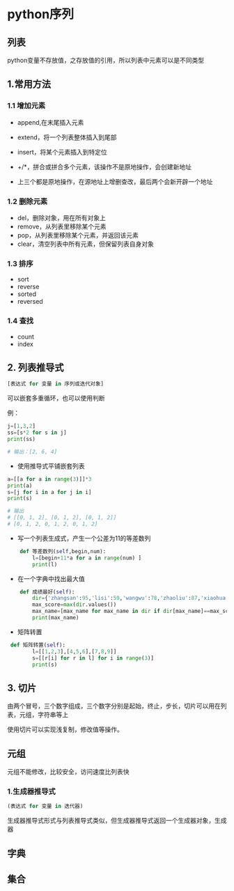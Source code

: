 # python序列

## 列表

python变量不存放值，之存放值的引用，所以列表中元素可以是不同类型

## 1.常用方法

### 1.1 增加元素

* append,在末尾插入元素
* extend，将一个列表整体插入到尾部
* insert，将某个元素插入到特定位
* +/*，拼合或拼合多个元素，该操作不是原地操作，会创建新地址

* 上三个都是原地操作，在源地址上增删查改，最后两个会新开辟一个地址

### 1.2 删除元素

* del，删除对象，用在所有对象上
* remove，从列表里移除某个元素
* pop，从列表里移除某个元素，并返回该元素
* clear，清空列表中所有元素，但保留列表自身对象

### 1.3 排序

* sort
* reverse
* sorted
* reversed

### 1.4 查找

* count
* index

## 2. 列表推导式

```python
[表达式 for 变量 in 序列或迭代对象]
```

可以嵌套多重循环，也可以使用判断

例：

```python
j=[1,3,2]
ss=[s*2 for s in j]
print(ss)

# 输出：[2, 6, 4]
```

* 使用推导式平铺嵌套列表

```python
a=[[a for a in range(3)]]*3
print(a)
s=[j for i in a for j in i]
print(s)

# 输出
# [[0, 1, 2], [0, 1, 2], [0, 1, 2]]
# [0, 1, 2, 0, 1, 2, 0, 1, 2]
```

* 写一个列表生成式，产生一个公差为11的等差数列

```python
    def 等差数列(self,begin,num):
        l=[begin+11*a for a in range(num) ]
        print(l)
```

* 在一个字典中找出最大值

```python
    def 成绩最好(self):
        dir={'zhangsan':95,'lisi':59,'wangwu':78,'zhaoliu':87,'xiaohua':100}
        max_score=max(dir.values())
        max_name=[max_name for max_name in dir if dir[max_name]==max_score]
        print(max_name)
```

* 矩阵转置

```python
 def 矩阵转置(self):
        l=[[1,2,3],[4,5,6],[7,8,9]]
        s=[[r[i] for r in l] for i in range(3)]
        print(s)
```

## 3. 切片

由两个冒号，三个数字组成，三个数字分别是起始，终止，步长，切片可以用在列表，元组，字符串等上

使用切片可以实现浅复制，修改值等操作。

## 元组

元组不能修改，比较安全，访问速度比列表快

### 1.生成器推导式

```python
(表达式 for 变量 in 迭代器)
```

生成器推导式形式与列表推导式类似，但生成器推导式返回一个生成器对象，生成器


## 字典


## 集合